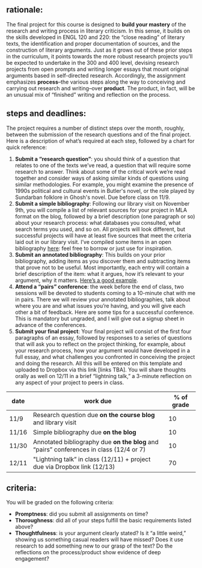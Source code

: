 
## rationale:

The final project for this course is designed to **build your mastery** of the research and writing process in literary criticism. In this sense, it builds on the skills developed in ENGL 120 and 220: the “close reading” of literary texts, the identification and proper documentation of sources, and the construction of literary arguments. Just as it grows out of these prior steps in the curriculum, it points towards the more robust research projects you’ll be expected to undertake in the 300 and 400 level, devising research projects from open prompts and writing longer essays that mount original arguments based in self-directed research. Accordingly, the assignment emphasizes **process**–the various steps along the way to conceiving and carrying out research and writing–over **product**. The product, in fact, will be an unusual mix of “finished” writing and reflection on the process.

## steps and deadlines:

The project requires a number of distinct steps over the month, roughly, between the submission of the research questions and of the final project. Here is a description of what’s required at each step, followed by a chart for quick reference:

1. **Submit a “research question”**: you should think of a question that relates to one of the texts we’ve read, a question that will require some research to answer. Think about some of the critical work we’re read together and consider ways of asking similar kinds of questions using similar methodologies. For example, you might examine the presence of 1990s political and cultural events in Butler's novel, or the role played by Sundarban folklore in Ghosh's novel. Due before class on 11/9.
2. **Submit a simple bibliography**: Following our library visit on November 9th, you will compile a list of relevant sources for your project in MLA format on the blog, followed by a brief description (one paragraph or so) about your research process: what databases you consulted, what search terms you used, and so on. All projects will look different, but successful projects will have at least five sources that meet the criteria laid out in our library visit. I’ve compiled some items in an open bibliography [here](https://engl252fa22s4.commons.gc.cuny.edu/biblio/): feel free to borrow or just use for inspiration.
3. **Submit an annotated bibliography**: This builds on your prior bibliography, adding items as you discover them and subtracting items that prove not to be useful. Most importantly, each entry will contain a brief description of the item: what it argues, how it’s relevant to your argument, why it matters. [Here’s a good example](https://indivisible.commons.gc.cuny.edu/2020/11/28/annotated-bib-2/).
4. **Attend a “pairs” conference**: the week before the end of class, two sessions will be devoted to students coming to a 10-minute chat with me in pairs. There we will review your annotated bibliographies, talk about where you are and what issues you’re having, and you will give each other a bit of feedback. Here are some tips for a successful conference. This is mandatory but ungraded, and I will give out a signup sheet in advance of the conferences.
5. **Submit your final project**: Your final project will consist of the first four paragraphs of an essay, followed by responses to a series of questions that will ask you to reflect on the project thinking, for example, about your research process, how your argument would have developed in a full essay, and what challenges you confronted in conceiving the project and doing the research. All this will be entered on this template and uploaded to Dropbox via this link [links TBA]. You will share thoughts orally as well on 12/11 in a brief “lightning talk,” a 3-minute reflection on any aspect of your project to peers in class.





 **date** | **work due** | **% of grade** 
----------| -------- | -------
11/9|Research question due **on the course blog** and library visit| 10
11/16|Simple bibliography due **on the blog**|10
11/30|Annotated bibliography due **on the blog** and “pairs” conferences in class (12/4 or 7)|10
12/11|"Lightning talk” in class (12/11) + project due via Dropbox link (12/13)|70










criteria:
---------

You will be graded on the following criteria:

*   **Promptness**: did you submit all assignments on time?
*   **Thoroughness**: did all of your steps fulfill the basic requirements listed above?
*   **Thoughtfulness**: is your argument clearly stated? Is it “a little weird,” showing us something casual readers will have missed? Does it use research to add something new to our grasp of the text? Do the reflections on the process/product show evidence of deep engagement?
